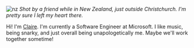 ![nz](https://user-images.githubusercontent.com/4909406/90592242-be342600-e1aa-11ea-9ff9-9e70a2949c08.jpg)
_Shot by a friend while in New Zealand, just outside Christchurch. I'm pretty sure I left my heart there._

Hi! I'm [Claire](https://lipskey.me). I'm currently a Software Engineer at Microsoft. I like music, being snarky, and just overall being unapologetically me. Maybe we'll work together sometime!
